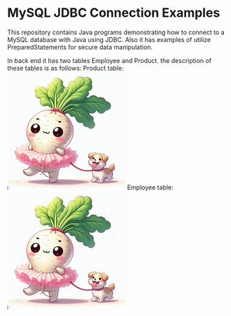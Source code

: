 # MySQL JDBC Connection Examples
This repository contains Java programs demonstrating how to connect to a MySQL database with Java using JDBC.
Also it has examples of utilize PreparedStatements for secure data manipulation.

In back end it has two tables Employee and Product.
the description of these tables is as follows:
Product table:
![Alt text](https://github.com/bhaktim19/Slash_Mark-Prompt-Engineer-Intern/blob/main/Images/img%201.jpeg)
Employee table:
![Alt text](https://github.com/bhaktim19/Slash_Mark-Prompt-Engineer-Intern/blob/main/Images/img%201.jpeg)
